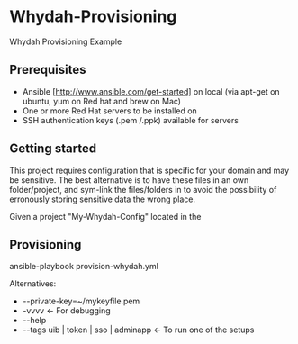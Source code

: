 Whydah-Provisioning
===================

Whydah Provisioning Example

Prerequisites
-------------
* Ansible [http://www.ansible.com/get-started] on local (via apt-get on ubuntu, yum on Red hat and brew on Mac)
* One or more Red Hat servers to be installed on
* SSH authentication keys (.pem /.ppk) available for servers

Getting started
---------------
This project requires configuration that is specific for your domain and may be sensitive.
The best alternative is to have these files in an own folder/project, and sym-link the files/folders in to avoid the possibility of erronously storing sensitive data the wrong place.

Given a project "My-Whydah-Config" located in the

Provisioning
------------
ansible-playbook provision-whydah.yml

Alternatives:

* --private-key=~/mykeyfile.pem
* -vvvv <- For debugging
* --help
* --tags uib | token | sso | adminapp <- To run one of the setups